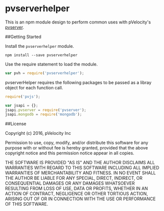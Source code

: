 # pvserverhelper

This is an npm module design to perform common uses with pVelocity's [pvserver](https://github.com/pVelocity/pvserver).

##Getting Started

Install the ``pvserverhelper`` module.

    npm install --save pvserverhelper

Use the require statement to load the module.

```js
var pvh = require('pvserverhelper');
```

pvserverHelper requires the following packages to be passed as a libray object for each function call.

```js
require('pvjs');

var jsapi = {};
jsapi.pvserver = require('pvserver');
jsapi.mongodb = require('mongodb');
```

##License

Copyright (c) 2016, pVelocity Inc

Permission to use, copy, modify, and/or distribute this software for any
purpose with or without fee is hereby granted, provided that the above
copyright notice and this permission notice appear in all copies.

THE SOFTWARE IS PROVIDED "AS IS" AND THE AUTHOR DISCLAIMS ALL WARRANTIES
WITH REGARD TO THIS SOFTWARE INCLUDING ALL IMPLIED WARRANTIES OF
MERCHANTABILITY AND FITNESS. IN NO EVENT SHALL THE AUTHOR BE LIABLE FOR
ANY SPECIAL, DIRECT, INDIRECT, OR CONSEQUENTIAL DAMAGES OR ANY DAMAGES
WHATSOEVER RESULTING FROM LOSS OF USE, DATA OR PROFITS, WHETHER IN AN
ACTION OF CONTRACT, NEGLIGENCE OR OTHER TORTIOUS ACTION, ARISING OUT OF
OR IN CONNECTION WITH THE USE OR PERFORMANCE OF THIS SOFTWARE.